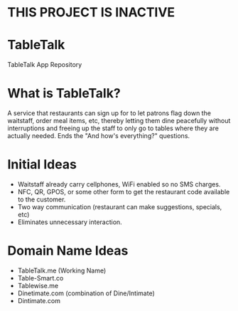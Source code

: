 THIS PROJECT IS INACTIVE
=======

TableTalk
=========

TableTalk App Repository

What is TableTalk?
==================

A service that restaurants can sign up for to let patrons flag down the waitstaff, 
order meal items, etc, thereby letting them dine peacefully without interruptions 
and freeing up the staff to only go to tables where they are actually needed. Ends 
the "And how's everything?" questions. 


Initial Ideas
=============

+ Waitstaff already carry cellphones, WiFi enabled so no SMS charges.
+ NFC, QR, GPOS, or some other form to get the restaurant code available to the customer.
+ Two way communication (restaurant can make suggestions, specials, etc)
+ Eliminates unnecessary interaction.

Domain Name Ideas
=================

+ TableTalk.me (Working Name)
+ Table-Smart.co
+ Tablewise.me
+ Dinetimate.com (combination of Dine/Intimate)
+ Dintimate.com
